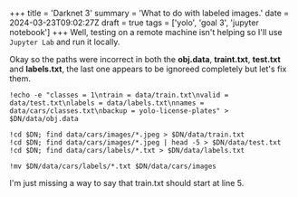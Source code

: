 +++
title = 'Darknet 3'
summary = 'What to do with labeled images.'
date = 2024-03-23T09:02:27Z
draft = true
tags = ['yolo', 'goal 3', 'jupyter notebook']
+++
Well, testing on a remote machine isn't helping so I'll use `Jupyter Lab` and run it locally.

Okay so the paths were incorrect in both the **obj.data**, **traint.txt**, **test.txt** and **labels.txt**, the last one appears to be ignoreed completely but let's fix them.

```
!echo -e "classes = 1\ntrain = data/train.txt\nvalid = data/test.txt\nlabels = data/labels.txt\nnames = data/cars/classes.txt\nbackup = yolo-license-plates" > $DN/data/obj.data

!cd $DN; find data/cars/images/*.jpeg > $DN/data/train.txt
!cd $DN; find data/cars/images/*.jpeg | head -5 > $DN/data/test.txt
!cd $DN; find data/cars/labels/*.txt > $DN/data/labels.txt

!mv $DN/data/cars/labels/*.txt $DN/data/cars/images
```

I'm just missing a way to say that train.txt should start at line 5.
